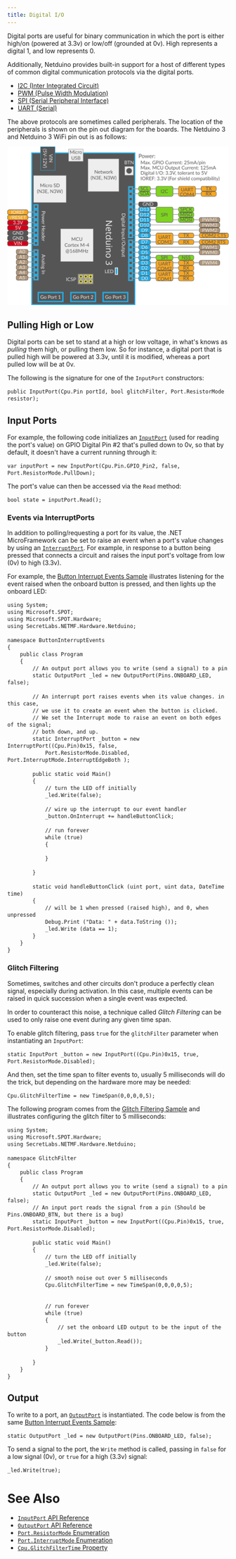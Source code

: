 ```yaml
---
title: Digital I/O
---
```


Digital ports are useful for binary communication in which the port is either high/on (powered at 3.3v) or low/off (grounded at 0v). High represents a digital 1, and low represents 0. 

Additionally, Netduino provides built-in support for a host of different types of common digital communication protocols via the digital ports. 

* [I2C (Inter Integrated Circuit)](I2C/)
* [PWM (Pulse Width Modulation)](PWM/)
* [SPI (Serial Peripheral Interface)](SPI/) 
* [UART (Serial)](UART/)

The above protocols are sometimes called peripherals.  The location of the peripherals is shown on the pin out diagram for the boards.  The Netduino 3 and Netduino 3 WiFi pin out is as follows:

![](../../About/Netduino3_Pinout.svg)

## Pulling High or Low

Digital ports can be set to stand at a high or low voltage, in what's knows as _pulling_ them high, or pulling them low. So for instance, a digital port that is pulled high will be powered at 3.3v, until it is modified, whereas a port pulled low will be at 0v.

The following is the signature for one of the `InputPort` constructors:

```CSharp
public InputPort(Cpu.Pin portId, bool glitchFilter, Port.ResistorMode resistor);
```

## Input Ports

For example, the following code initializes an [`InputPort`](https://msdn.microsoft.com/en-us/library/microsoft.spot.hardware.inputport(v=vs.102).aspx) (used for reading the port's value) on GPIO Digital Pin #2 that's pulled down to 0v, so that by default, it doesn't have a current running through it:


```CSharp
var inputPort = new InputPort(Cpu.Pin.GPIO_Pin2, false,
Port.ResistorMode.PullDown);
```

The port's value can then be accessed via the `Read` method:

```CSharp
bool state = inputPort.Read();
```

### Events via InterruptPorts

In addition to polling/requesting a port for its value, the .NET MicroFramework can be set to raise an event when a port's value changes by using an [`InterruptPort`](https://msdn.microsoft.com/en-us/library/microsoft.spot.hardware.interruptport(v=vs.102).aspx). For example, in response to a button being pressed that connects a circuit and raises the input port's voltage from low (0v) to high (3.3v).

For example, the [Button Interrupt Events Sample](/Samples/Netduino/ButtonInteruptEvents) illustrates listening for the event raised when the onboard button is pressed, and then lights up the onboard LED:

```
using System;
using Microsoft.SPOT;
using Microsoft.SPOT.Hardware;
using SecretLabs.NETMF.Hardware.Netduino;

namespace ButtonInterruptEvents
{
	public class Program
	{
		// An output port allows you to write (send a signal) to a pin
		static OutputPort _led = new OutputPort(Pins.ONBOARD_LED, false);

		// An interrupt port raises events when its value changes. in this case, 
		// we use it to create an event when the button is clicked.
		// We set the Interrupt mode to raise an event on both edges of the signal;
		// both down, and up.
		static InterruptPort _button = new InterruptPort((Cpu.Pin)0x15, false, 
			Port.ResistorMode.Disabled, Port.InterruptMode.InterruptEdgeBoth );
		
		public static void Main()
		{
			// turn the LED off initially
			_led.Write(false);

			// wire up the interrupt to our event handler
			_button.OnInterrupt += handleButtonClick;

			// run forever
			while (true)
			{
				
			}

		}

		static void handleButtonClick (uint port, uint data, DateTime time)
		{
			// will be 1 when pressed (raised high), and 0, when unpressed
			Debug.Print ("Data: " + data.ToString ());
			_led.Write (data == 1);
		}
	}
}
```

### Glitch Filtering

Sometimes, switches and other circuits don't produce a perfectly clean signal, especially during activation. In this case, multiple events can be raised in quick succession when a single event was expected.

In order to counteract this noise, a technique called _Glitch Filtering_ can be used to only raise one event during any given time span.

To enable glitch filtering, pass `true` for the `glitchFilter` parameter when instantiating an `InputPort`:

```CSharp
static InputPort _button = new InputPort((Cpu.Pin)0x15, true, Port.ResistorMode.Disabled);
```

And then, set the time span to filter events to, usually 5 milliseconds will do the trick, but depending on the hardware more may be needed:

```CSharp
Cpu.GlitchFilterTime = new TimeSpan(0,0,0,0,5);
```

The following program comes from the [Glitch Filtering Sample](/Samples/Netduino/GlitchFilter) and illustrates configuring the glitch filter to 5 milliseconds:

```CSharp
using System;
using Microsoft.SPOT.Hardware;
using SecretLabs.NETMF.Hardware.Netduino;

namespace GlitchFilter
{
	public class Program
	{
		// An output port allows you to write (send a signal) to a pin
		static OutputPort _led = new OutputPort(Pins.ONBOARD_LED, false);
		// An input port reads the signal from a pin (Should be Pins.ONBOARD_BTN, but there is a bug)
		static InputPort _button = new InputPort((Cpu.Pin)0x15, true, Port.ResistorMode.Disabled);

		public static void Main()
		{
			// turn the LED off initially
			_led.Write(false);

			// smooth noise out over 5 milliseconds
			Cpu.GlitchFilterTime = new TimeSpan(0,0,0,0,5);


			// run forever
			while (true)
			{
				// set the onboard LED output to be the input of the button
				_led.Write(_button.Read());
			}

		}
	}
}
```

## Output

To write to a port, an [`OutputPort`](https://msdn.microsoft.com/en-us/library/microsoft.spot.hardware.outputport(v=vs.102).aspx) is instantiated. The code below is from the same [Button Interrupt Events Sample](/Samples/Netduino/ButtonInteruptEvents):

```CSharp
static OutputPort _led = new OutputPort(Pins.ONBOARD_LED, false);
```

To send a signal to the port, the `Write` method is called, passing in `false` for a low signal (0v), or `true` for a high (3.3v) signal:

```CSharp
_led.Write(true); 
```

# See Also

* [`InputPort` API Reference](https://msdn.microsoft.com/en-us/library/microsoft.spot.hardware.inputport(v=vs.102).aspx)
* [`OutputPort` API Reference](https://msdn.microsoft.com/en-us/library/microsoft.spot.hardware.outputport(v=vs.102).aspx)
* [`Port.ResistorMode` Enumeration](https://msdn.microsoft.com/en-us/library/microsoft.spot.hardware.port.resistormode(v=vs.102).aspx)
* [`Port.InterruptMode` Enumeration](https://msdn.microsoft.com/en-us/library/microsoft.spot.hardware.port.interruptmode(v=vs.102).aspx)
* [`Cpu.GlitchFilterTime` Property](https://msdn.microsoft.com/en-us/library/microsoft.spot.hardware.cpu.glitchfiltertime(v=vs.102).aspx)
